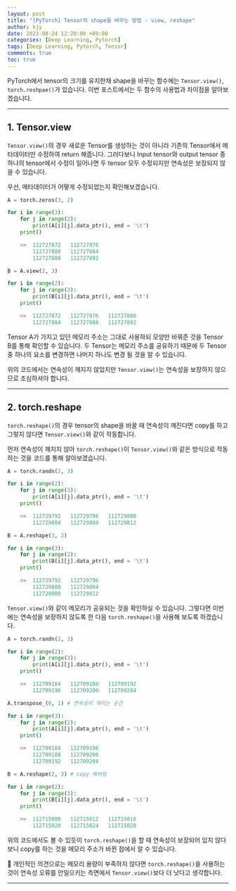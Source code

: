 ```yaml
---
layout: post
title: "[PyTorch] Tensor의 shape을 바꾸는 방법 - view, reshape"
author: kjy
date: 2023-08-24 12:20:00 +09:00
categories: [Deep Learning, Pytorch]
tags: [Deep Learning, Pytorch, Tensor]
comments: true
toc: true
---
```


PyTorch에서 tensor의 크기를 유지한채 shape을 바꾸는 함수에는 `Tensor.view()`, `torch.reshpae()`가 있습니다. 이번 포스트에서는 두 함수의 사용법과 차이점을 알아보겠습니다.

---

## 1. Tensor.view

`Tensor.view()`의 경우 새로운 Tensor를 생성하는 것이 아니라 기존의 Tensor에서 메타데이터만 수정하여 return 해줍니다. 그러다보니 Input tensor와 output tensor 중 하나의 tensor에서 수정이 일어나면 두 tensor 모두 수정되지만 연속성은 보장되지 않을 수 있습니다.

우선, 메타데이터가 어떻게 수정되었는지 확인해보겠습니다.

```python
A = torch.zeros(3, 2)

for i in range(3):
    for j in range(2):
        print(A[i][j].data_ptr(), end = '\t')
    print()

    >>  112727872	112727876
        112727880	112727884
        112727888	112727892

B = A.view(2, 3)

for i in range(2):
    for j in range(3):
        print(B[i][j].data_ptr(), end = '\t')
    print()

    >>  112727872	112727876	112727880
        112727884	112727888	112727892
```

Tensor A가 가지고 있던 메모리 주소는 그대로 사용하되 모양만 바꿔준 것을 Tensor B를 통해 확인할 수 있습니다. 두 Tensor는 메모리 주소를 공유하기 때문에 두 Tensor 중 하나의 요소를 변경하면 나머지 하나도 변경 될 것을 알 수 있습니다.

위의 코드에서는 연속성이 깨지지 않았지만 `Tensor.view()`는 연속성을 보장하지 않으므로 조심하셔야 합니다.

---

## 2. torch.reshape

`torch.reshape()`의 경우 tensor의 shape을 바꿀 때 연속성이 깨진다면 copy를 하고 그렇지 않다면 `Tensor.view()`와 같이 작동합니다.

먼저 연속성이 깨지지 않아 `torch.reshape()`이 `Tensor.view()`와 같은 방식으로 작동하는 것을 코드를 통해 알아보겠습니다.

```python
A = torch.randn(2, 3)

for i in range(2):
    for j in range(3):
        print(A[i][j].data_ptr(), end = '\t')
    print()

    >>  112729792	112729796	112729800
        112729804	112729808	112729812

B = A.reshape(3, 2)

for i in range(3):
    for j in range(2):
        print(B[i][j].data_ptr(), end = '\t')
    print()

    >>  112729792	112729796
        112729800	112729804
        112729808	112729812
```

`Tensor.view()`와 같이 메모리가 공유되는 것을 확인하실 수 있습니다. 그렇다면 이번에는 연속성을 보장하지 않도록 한 다음 `torch.reshape()`을 사용해 보도록 하겠습니다.

```python
A = torch.randn(2, 3)

for i in range(2):
    for j in range(3):
        print(A[i][j].data_ptr(), end = '\t')
    print()

    >>  112709184	112709188	112709192
        112709196	112709200	112709204

A.transpose_(0, 1) # 연속성이 깨지는 순간

for i in range(3):
    for j in range(2):
        print(A[i][j].data_ptr(), end = '\t')
    print()

    >>  112709184	112709196
        112709188	112709200
        112709192	112709204

B = A.reshape(2, 3) # copy 해버림

for i in range(2):
    for j in range(3):
        print(B[i][j].data_ptr(), end = '\t')
    print()

    >>  112715008	112715012	112715016
        112715020	112715024	112715028
```

위의 코드에서도 볼 수 있듯이 `torch.reshape()`을 할 때 연속성이 보장되어 있지 않다보니 copy를 하는 것을 메모리 주소가 바뀐 점에서 알 수 있습니다.

💭 개인적인 의견으로는 메모리 용량이 부족하지 않다면 `torch.reshape()`을 사용하는 것이 연속성 오류를 안일으키는 측면에서 `Tensor.view()`보다 더 낫다고 생각합니다.

---
